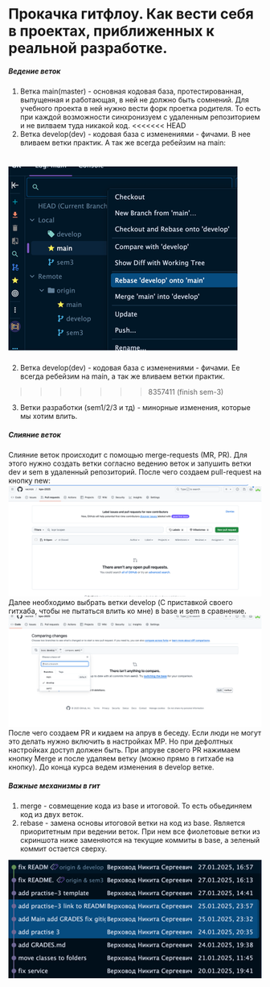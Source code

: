 # Прокачка гитфлоу. Как вести себя в проектах, приближенных к реальной разработке.

##### Ведение веток
1) Ветка main(master) - основная кодовая база, протестированная, выпущенная и работающая, в ней не должно быть сомнений.
Для учебного проекта в ней нужно вести форк проетка родителя. То есть при каждой возможности синхронизуем с удаленным
репозиторием и не вилваем туда никакой код.
<<<<<<< HEAD
2) Ветка develop(dev) - кодовая база с изменениями - фичами. В нее вливаем ветки практик. А так же всегда ребейзим 
на main:

![img_3.png](img_3.png)
=======
2) Ветка develop(dev) - кодовая база с изменениями - фичами. Ее всегда ребейзим на main, а так же вливаем ветки практик.
>>>>>>> 8357411 (finish sem-3)
3) Ветки разработки (sem1/2/3 и тд) - минорные изменения, которые мы хотим влить.

##### Слияние веток
Слияние веток происходит с помощью merge-requests (MR, PR). Для этого нужно создать ветки согласно ведению веток и 
запушить ветки dev и sem в удаленный репозиторий. После чего создаем pull-request на кнопку new:
![img.png](img.png)
Далее необходимо выбрать ветки develop (С приставкой своего гитхаба, чтобы не пытаться влить ко мне) в base и 
sem в сравнение.
![img_1.png](img_1.png)
После чего создаем PR и кидаем на апрув в беседу. Если люди не могут это делать нужно включить в настройках МР. 
Но при дефолтных настройках доступ должен быть.
При апруве своего PR нажимаем кнопку Merge и после удаляем ветку (можно прямо в гитхабе на кнопку). До конца курса 
ведем изменения в develop ветке.

##### Важные механизмы в гит
1) merge - совмещение кода из base и итоговой. То есть обьединяем код из двух веток.
2) rebase - замена основы итоговой ветки на код из base. Является приоритетным при ведении веток. При нем все фиолетовые
ветки из скриншота ниже заменяются на текущие коммиты в base, а зеленый коммит остается сверху.

![img_2.png](img_2.png)

